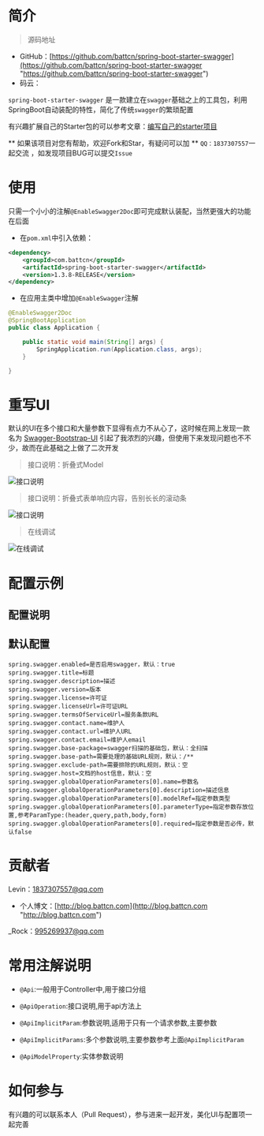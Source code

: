 # 简介 #

> 源码地址

- GitHub：[https://github.com/battcn/spring-boot-starter-swagger](https://github.com/battcn/spring-boot-starter-swagger "https://github.com/battcn/spring-boot-starter-swagger")
- 码云：

`spring-boot-starter-swagger` 是一款建立在`swagger`基础之上的工具包，利用SpringBoot自动装配的特性，简化了传统`swagger`的繁琐配置


有兴趣扩展自己的Starter包的可以参考文章：[编写自己的starter项目](http://blog.battcn.com/2017/07/13/springboot/springboot-starter-swagger/ "编写自己的starter项目")

** 如果该项目对您有帮助，欢迎Fork和Star，有疑问可以加 ** `QQ：1837307557`一起交流 ，如发现项目BUG可以提交`Issue`


# 使用 #

只需一个小小的注解`@EnableSwagger2Doc`即可完成默认装配，当然更强大的功能在后面

- 在`pom.xml`中引入依赖：

``` xml
<dependency>
    <groupId>com.battcn</groupId>
    <artifactId>spring-boot-starter-swagger</artifactId>
    <version>1.3.8-RELEASE</version>
</dependency>
```

- 在应用主类中增加`@EnableSwagger`注解

``` java
@EnableSwagger2Doc
@SpringBootApplication
public class Application {

    public static void main(String[] args) {
        SpringApplication.run(Application.class, args);
    }

}
```

# 重写UI #

默认的UI在多个接口和大量参数下显得有点力不从心了，这时候在网上发现一款名为 [Swagger-Bootstrap-UI](https://github.com/xiaoymin/Swagger-Bootstrap-UI "https://github.com/xiaoymin/Swagger-Bootstrap-UI") 引起了我浓烈的兴趣，但使用下来发现问题也不不少，故而在此基础之上做了二次开发

> 接口说明：折叠式Model

![接口说明](http://image.battcn.com/article/images/20171204/springboot/spring-boot-starter-swagger/1.png)


> 接口说明：折叠式表单响应内容，告别长长的滚动条

![接口说明](http://image.battcn.com/article/images/20171204/springboot/spring-boot-starter-swagger/2.png)

> 在线调试

![在线调试](http://image.battcn.com/article/images/20171204/springboot/spring-boot-starter-swagger/3.png)


# 配置示例 #



## 配置说明 ##



## 默认配置 ##

```
spring.swagger.enabled=是否启用swagger，默认：true
spring.swagger.title=标题
spring.swagger.description=描述
spring.swagger.version=版本
spring.swagger.license=许可证
spring.swagger.licenseUrl=许可证URL
spring.swagger.termsOfServiceUrl=服务条款URL
spring.swagger.contact.name=维护人
spring.swagger.contact.url=维护人URL
spring.swagger.contact.email=维护人email
spring.swagger.base-package=swagger扫描的基础包，默认：全扫描
spring.swagger.base-path=需要处理的基础URL规则，默认：/**
spring.swagger.exclude-path=需要排除的URL规则，默认：空
spring.swagger.host=文档的host信息，默认：空
spring.swagger.globalOperationParameters[0].name=参数名
spring.swagger.globalOperationParameters[0].description=描述信息
spring.swagger.globalOperationParameters[0].modelRef=指定参数类型
spring.swagger.globalOperationParameters[0].parameterType=指定参数存放位置,参考ParamType:(header,query,path,body,form)
spring.swagger.globalOperationParameters[0].required=指定参数是否必传，默认false
```


# 贡献者 #

Levin：1837307557@qq.com  

- 个人博文：[http://blog.battcn.com](http://blog.battcn.com "http://blog.battcn.com")

_Rock：995269937@qq.com



# 常用注解说明 #

* `@Api`:一般用于Controller中,用于接口分组


* `@ApiOperation`:接口说明,用于api方法上


* `@ApiImplicitParam`:参数说明,适用于只有一个请求参数,主要参数


* `@ApiImplicitParams`:多个参数说明,主要参数参考上面`@ApiImplicitParam`


* `@ApiModelProperty`:实体参数说明


# 如何参与 #

有兴趣的可以联系本人（Pull Request），参与进来一起开发，美化UI与配置项一起完善